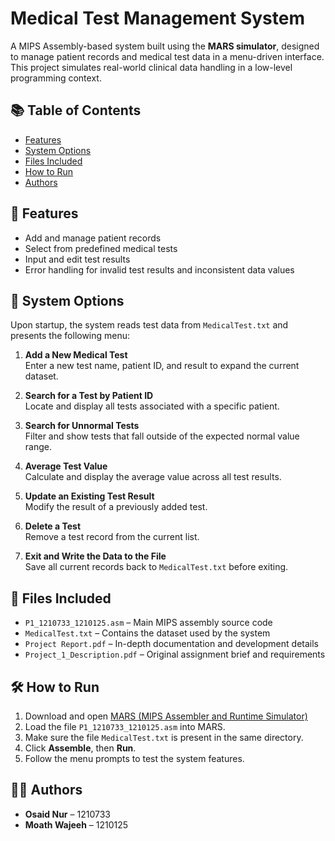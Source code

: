 # Medical Test Management System

A MIPS Assembly-based system built using the **MARS simulator**, designed to manage patient records and medical test data in a menu-driven interface. This project simulates real-world clinical data handling in a low-level programming context.

## 📚 Table of Contents

- [Features](#features)
- [System Options](#system-options)
- [Files Included](#files-included)
- [How to Run](#how-to-run)
- [Authors](#authors)

## 📌 Features

- Add and manage patient records
- Select from predefined medical tests
- Input and edit test results
- Error handling for invalid test results and inconsistent data values


## 🧮 System Options

Upon startup, the system reads test data from `MedicalTest.txt` and presents the following menu:

1. **Add a New Medical Test**  
   Enter a new test name, patient ID, and result to expand the current dataset.

2. **Search for a Test by Patient ID**  
   Locate and display all tests associated with a specific patient.

3. **Search for Unnormal Tests**  
   Filter and show tests that fall outside of the expected normal value range.

4. **Average Test Value**  
   Calculate and display the average value across all test results.

5. **Update an Existing Test Result**  
   Modify the result of a previously added test.

6. **Delete a Test**  
   Remove a test record from the current list.

7. **Exit and Write the Data to the File**  
   Save all current records back to `MedicalTest.txt` before exiting.

## 📁 Files Included

- `P1_1210733_1210125.asm` – Main MIPS assembly source code
- `MedicalTest.txt` – Contains the dataset used by the system
- `Project Report.pdf` – In-depth documentation and development details
- `Project_1_Description.pdf` – Original assignment brief and requirements

## 🛠️ How to Run

1. Download and open [MARS (MIPS Assembler and Runtime Simulator)](https://github.com/dpetersanderson/MARS/releases/tag/v.4.5.1)
2. Load the file `P1_1210733_1210125.asm` into MARS.
3. Make sure the file `MedicalTest.txt` is present in the same directory.
4. Click **Assemble**, then **Run**.
5. Follow the menu prompts to test the system features.

## 👨‍💻 Authors

- **Osaid Nur** – 1210733
- **Moath Wajeeh** – 1210125
